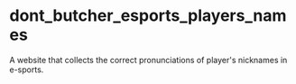 # dont_butcher_esports_players_names
A website that collects the correct pronunciations of player's nicknames in e-sports.

